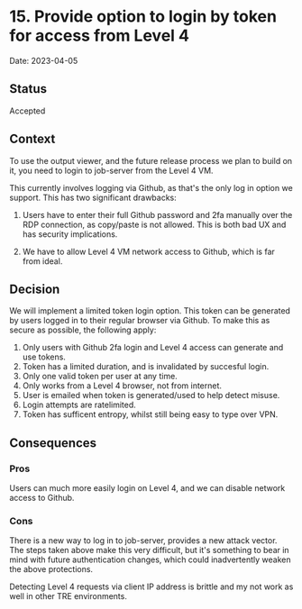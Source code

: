 # 15. Provide option to login by token for access from Level 4
Date: 2023-04-05

## Status
Accepted

## Context

To use the output viewer, and the future release process we plan to build on
it, you need to login to job-server from the Level 4 VM.

This currently involves logging via Github, as that's the only log in option we
support. This has two significant drawbacks:

1. Users have to enter their full Github password and 2fa manually over the RDP
   connection, as copy/paste is not allowed. This is both bad UX and has
   security implications.

2. We have to allow Level 4 VM network access to Github, which is far from
   ideal.


## Decision

We will implement a limited token login option. This token can be generated by
users logged in to their regular browser via Github. To make this as secure as
possible, the following apply:

1. Only users with Github 2fa login and Level 4 access can generate and use
   tokens.
1. Token has a limited duration, and is invalidated by succesful login.
1. Only one valid token per user at any time.
1. Only works from a Level 4 browser, not from internet.
1. User is emailed when token is generated/used to help detect misuse.
1. Login attempts are ratelimited.
1. Token has sufficent entropy, whilst still being easy to type over VPN.


## Consequences

### Pros

Users can much more easily login on Level 4, and we can disable network access
to Github.

### Cons

There is a new way to log in to job-server, provides a new attack vector. The
steps taken above make this very difficult, but it's something to bear in mind
with future authentication changes, which could inadvertently weaken the above
protections.

Detecting Level 4 requests via client IP address is brittle and my not work as
well in other TRE environments.
